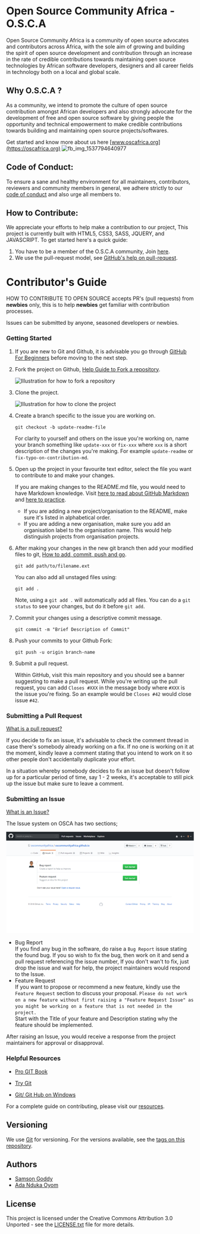 # Open Source Community Africa - O.S.C.A

Open Source Community Africa is a community of open source advocates and contributors across Africa, with the sole aim of growing and building the spirit of open source development and contribution through an increase in the rate of credible contributions towards maintaining open source technologies by African software developers, designers and all career fields in technology both on a local and global scale.

## Why O.S.C.A ?
As a community, we intend to promote the culture of open source contribution amongst African developers and also strongly advocate for the development of free and open source software by giving people the opportunity and technical empowerment to make credible contributions towards building and maintaining open source projects/softwares.

Get started and know more about us here [www.oscafrica.org](https://oscafrica.org)
![fb_img_1537794640977](https://user-images.githubusercontent.com/32304161/45957843-e8582a00-c00d-11e8-9b47-c4055ed661c8.jpg)


## Code of Conduct:
To ensure a sane and healthy environment for all maintainers, contributors, reviewers and community members in general, we adhere strictly to our [code of conduct](src/CODE_OF_CONDUCT.md) and also urge all members to.

## How to Contribute:
We appreciate your efforts to help make a contribution to our project, This project is currently built with HTML5, CSS3, SASS, JQUERY,  and JAVASCRIPT. To get started here's a quick guide:

1. You have to be a member of the O.S.C.A community, Join [here](https://oscafrica.zulipchat.com/register/).
2.  We use the pull-request model, see [GitHub's help on pull-request](https://help.github.com/articles/using-pull-requests).

# Contributor's Guide

HOW TO CONTRIBUTE TO OPEN SOURCE accepts PR's (pull requests) from **newbies**
only, this is to help **newbies** get familiar with contribution processes.

Issues can be submitted by anyone, seasoned developers or newbies.

### Getting Started

1.  If you are new to Git and Github, it is advisable you go through
    [GitHub For Beginners](http://readwrite.com/2013/09/30/understanding-github-a-journey-for-beginners-part-1/)
    before moving to the next step.

2.  Fork the project on Github,
    [Help Guide to Fork a repository](https://help.github.com/articles/fork-a-repo/).

    ![Illustration for how to fork a repository](https://hisham.hm/img/posts/github-fork.png)

3.  Clone the project.

    ![Illustration for how to clone the project](https://services.github.com/on-demand/images/gifs/github-desktop/clone-repository-locally.gif)

4.  Create a branch specific to the issue you are working on.

    ```shell
    git checkout -b update-readme-file
    ```

    For clarity to yourself and others on the issue you're working on, name
    your branch something like `update-xxx` or `fix-xxx` where `xxx` is a short
    description of the changes you're making. For example `update-readme` or
    `fix-typo-on-contribution-md`.

5.  Open up the project in your favourite text editor, select the file you want
    to contribute to and make your changes.

    If you are making changes to the README.md file, you would need to have
    Markdown knowledge. Visit
    [here to read about GitHub Markdown](https://guides.github.com/features/mastering-markdown/)
    and
    [here to practice](http://www.markdowntutorial.com/).

    *   If you are adding a new project/organisation to the README, make sure
        it's listed in alphabetical order.
    *   If you are adding a new organisation, make sure you add an organisation
        label to the organisation name. This would help distinguish projects
        from organisation projects.

6.  After making your changes in the new git branch then add your modified
    files to git,
    [How to add, commit, push and go](http://readwrite.com/2013/10/02/github-for-beginners-part-2/).

    ```shell
    git add path/to/filename.ext
    ```

    You can also add all unstaged files using:

    ```shell
    git add .
    ```

    Note, using a `git add .` will automatically add all files. You can do a
    `git status` to see your changes, but do it before `git add`.

6.  Commit your changes using a descriptive commit message.

    ```shell
    git commit -m "Brief Description of Commit"
    ```

7.  Push your commits to your Github Fork:

    ```shell
    git push -u origin branch-name
    ```

8.  Submit a pull request.

    Within GitHub, visit this main repository and you should see a banner
    suggesting to make a pull request. While you're writing up the pull
    request, you can add `Closes #XXX` in the message body where `#XXX` is the
    issue you're fixing. So an example would be `Closes #42` would close issue
    `#42`.

### Submitting a Pull Request

[What is a pull request?](https://yangsu.github.io/pull-request-tutorial/)

If you decide to fix an issue, it's advisable to check the comment thread in
case there's somebody already working on a fix. If no one is working on it at
the moment, kindly leave a comment stating that you intend to work on it so
other people don't accidentally duplicate your effort.

In a situation whereby somebody decides to fix an issue but doesn't follow up
for a particular period of time, say 1 - 2 weeks, it's acceptable to still pick
up the issue but make sure to leave a comment.

### Submitting an Issue

[What is an Issue?](https://guides.github.com/features/issues/)


The Issue system on OSCA has two sections;

<img src="https://raw.githubusercontent.com/BolajiAyodeji/oscommunityafrica.github.io/master/images/download.png" alt="Desktop View">

- Bug Report <br>
If you find any bug in the software, do raise a `Bug Report` issue stating the found bug. If you so wish to fix the bug, then work on it and send a pull request referencing the issue number, If you don't wan't to fix, just drop the issue and wait for help, the project maintainers would respond to the Issue.
- Feature Request <br>
If you want to propose or recommend a new feature, kindly use the `Feature Request` section to discuss your proposal.
`Please do not work on a new feature without first raising a "Feature Request Issue" as you might be working on a feature that is not needed in the project.` <br>
Start with the Title of your feature and Description stating why the feature should be implemented.

After raising an Issue, you would receive a response from the project maintainers for approval or disapproval.


### Helpful Resources

- [Pro GIT Book](https://git-scm.com/book/en/v2)

- [Try Git](https://try.github.io/)

- [Git/ Git Hub on Windows](https://www.youtube.com/watch?v=J_Clau1bYco)


For a complete guide on contributing, please visit our [resources](https://github.com/oscommunityafrica/docs).

## Versioning

We use [Git](https://git-scm.com/) for versioning. For the versions available, see the [tags on this repository](https://github.com/your/project/tags).

## Authors

* [Samson Goddy](https://github.com/Samswag)
* [Ada Nduka Oyom](https://github.com/Kolokodess)

## License

This project is licensed under the Creative Commons Attribution 3.0 Unported - see the [LICENSE.txt](LICENSE.txt) file for more details.
